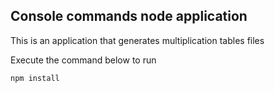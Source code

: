 ## Console commands node application

This is an application that generates multiplication tables files

Execute the command below to run

```
npm install
```